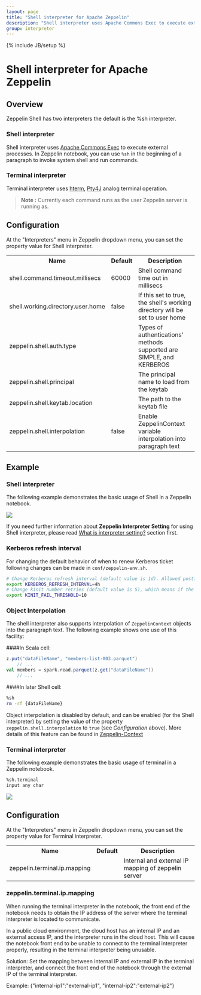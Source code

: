 ```yaml
---
layout: page
title: "Shell interpreter for Apache Zeppelin"
description: "Shell interpreter uses Apache Commons Exec to execute external processes."
group: interpreter
---
```

<!--
Licensed under the Apache License, Version 2.0 (the "License");
you may not use this file except in compliance with the License.
You may obtain a copy of the License at

http://www.apache.org/licenses/LICENSE-2.0

Unless required by applicable law or agreed to in writing, software
distributed under the License is distributed on an "AS IS" BASIS,
WITHOUT WARRANTIES OR CONDITIONS OF ANY KIND, either express or implied.
See the License for the specific language governing permissions and
limitations under the License.
-->
{% include JB/setup %}

# Shell interpreter for Apache Zeppelin

<div id="toc"></div>

## Overview
Zeppelin Shell has two interpreters the default is the %sh interpreter.

### Shell interpreter
Shell interpreter uses [Apache Commons Exec](https://commons.apache.org/proper/commons-exec) to execute external processes. 
In Zeppelin notebook, you can use ` %sh ` in the beginning of a paragraph to invoke system shell and run commands.

### Terminal interpreter
Terminal interpreter uses [hterm](https://chromium.googlesource.com/apps/libapps/+/HEAD/hterm), [Pty4J](https://github.com/JetBrains/pty4j) analog terminal operation.

> **Note :** Currently each command runs as the user Zeppelin server is running as.

## Configuration
At the "Interpreters" menu in Zeppelin dropdown menu, you can set the property value for Shell interpreter.

<table class="table-configuration">
  <tr>
    <th>Name</th>
    <th>Default</th>
    <th>Description</th>
  </tr>
  <tr>
    <td>shell.command.timeout.millisecs</td>
    <td>60000</td>
    <td>Shell command time out in millisecs</td>
  </tr>
  <tr>
    <td>shell.working.directory.user.home</td>
    <td>false</td>
    <td>If this set to true, the shell's working directory will be set to user home</td>
  </tr>
  <tr>
    <td>zeppelin.shell.auth.type</td>
    <td></td>
    <td>Types of authentications' methods supported are SIMPLE, and KERBEROS</td>
  </tr>
  <tr>
    <td>zeppelin.shell.principal</td>
    <td></td>
    <td>The principal name to load from the keytab</td>
  </tr>
  <tr>
    <td>zeppelin.shell.keytab.location</td>
    <td></td>
    <td>The path to the keytab file</td>
  </tr>
  <tr>
    <td>zeppelin.shell.interpolation</td>
    <td>false</td>
    <td>Enable ZeppelinContext variable interpolation into paragraph text</td>
  </tr>
</table>

## Example

### Shell interpreter
The following example demonstrates the basic usage of Shell in a Zeppelin notebook.

<img src="{{BASE_PATH}}/assets/themes/zeppelin/img/docs-img/shell-example.png" />

If you need further information about **Zeppelin Interpreter Setting** for using Shell interpreter, 
please read [What is interpreter setting?](../usage/interpreter/overview.html#what-is-interpreter-setting) section first.

### Kerberos refresh interval
For changing the default behavior of when to renew Kerberos ticket following changes can be made in `conf/zeppelin-env.sh`.

```bash
# Change Kerberos refresh interval (default value is 1d). Allowed postfix are ms, s, m, min, h, and d.
export KERBEROS_REFRESH_INTERVAL=4h
# Change kinit number retries (default value is 5), which means if the kinit command fails for 5 retries consecutively it will close the interpreter. 
export KINIT_FAIL_THRESHOLD=10
```

### Object Interpolation
The shell interpreter also supports interpolation of `ZeppelinContext` objects into the paragraph text.
The following example shows one use of this facility:

####In Scala cell:

```scala
z.put("dataFileName", "members-list-003.parquet")
    // ...
val members = spark.read.parquet(z.get("dataFileName"))
    // ...
```

####In later Shell cell:

```bash
%sh
rm -rf {dataFileName}
```

Object interpolation is disabled by default, and can be enabled (for the Shell interpreter) by
setting the value of the property `zeppelin.shell.interpolation` to `true` (see _Configuration_ above).
More details of this feature can be found in [Zeppelin-Context](../usage/other_features/zeppelin_context.html)

### Terminal interpreter
The following example demonstrates the basic usage of terminal in a Zeppelin notebook.

```bash
%sh.terminal
input any char
```

<img src="{{BASE_PATH}}/assets/themes/zeppelin/img/docs-img/shell-terminal.gif" />

## Configuration
At the "Interpreters" menu in Zeppelin dropdown menu, you can set the property value for Terminal interpreter.

<table class="table-configuration">
  <tr>
    <th>Name</th>
    <th>Default</th>
    <th>Description</th>
  </tr>
  <tr>
    <td>zeppelin.terminal.ip.mapping</td>
    <td></td>
    <td>Internal and external IP mapping of zeppelin server</td>
  </tr>
</table>

### zeppelin.terminal.ip.mapping

When running the terminal interpreter in the notebook, the front end of the notebook needs to obtain the IP address of the server where the terminal interpreter is located to communicate.

In a public cloud environment, the cloud host has an internal IP and an external access IP, and the interpreter runs in the cloud host. This will cause the notebook front end to be unable to connect to the terminal interpreter properly, resulting in the terminal interpreter being unusable.

Solution: Set the mapping between internal IP and external IP in the terminal interpreter, and connect the front end of the notebook through the external IP of the terminal interpreter.

Example: 
{"internal-ip1":"external-ip1", "internal-ip2":"external-ip2"}

